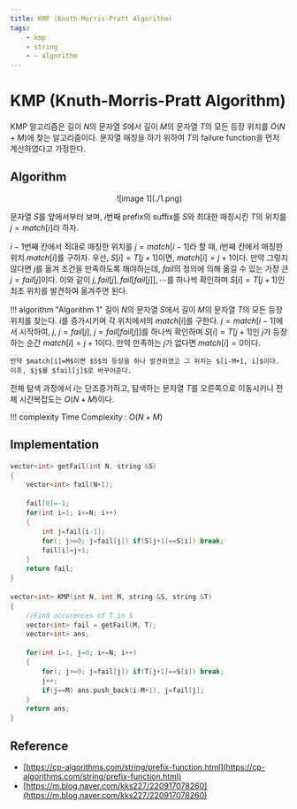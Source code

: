 ```yaml
---
title: KMP (Knuth-Morris-Pratt Algorithm)
tags:
    - kmp
    - string
    - ~ algorithm
---
```


# KMP (Knuth-Morris-Pratt Algorithm)

KMP 알고리즘은 길이 $N$의 문자열 $S$에서 길이 $M$의 문자열 $T$의 모든 등장 위치를 $O(N+M)$에 찾는 알고리즘이다.
문자열 매칭을 하기 위하여 $T$의 failure function을 먼저 계산하였다고 가정한다.

## Algorithm

<center>
![image 1](./1.png)
</center>

문자열 $S$를 앞에서부터 보며, $i$번째 prefix의 suffix를 $S$와 최대한 매칭시킨 $T$의 위치를 $j=match[i]$라 하자.

$i-1$번째 칸에서 최대로 매칭한 위치를 $j=match[i-1]$라 할 때, $i$번째 칸에서 매칭한 위치 $match[i]$를 구하자.
우선, $S[i]=T[j+1]$이면, $match[i]=j+1$이다.
만약 그렇지 않다면 $j$를 옮겨 조건을 만족하도록 해야하는데, $fail$의 정의에 의해 옮길 수 있는 가장 큰 $j=fail[j]$이다.
이와 같이 $j, fail[j], fail[fail[j]], \cdots$를 하나씩 확인하며 $S[i]=T[j+1]$인 최초 위치를 발견하여 옮겨주면 된다.

!!! algorithm "Algorithm 1"
    길이 $N$의 문자열 $S$에서 길이 $M$의 문자열 $T$의 모든 등장 위치를 찾는다.
    $i$를 증가시키며 각 위치에서의 $match[i]$를 구한다.
    $j=match[i-1]$에서 시작하여, $j$, $j=fail[j]$, $j=fail[fail[j]]$를 하나씩 확인하며 $S[i]=T[j+1]$인 $j$가 등장하는 순간 $match[i]=j+1$이다.
    만약 만족하는 $j$가 없다면 $match[i]=0$이다.

    만약 $match[i]=M$이면 $S$의 등장을 하나 발견하였고 그 위치는 $[i-M+1, i]$이다.
    이후, $j$를 $fail[j]$로 바꾸어준다.

전체 탐색 과정에서 $i$는 단조증가하고, 탐색하는 문자열 $T$를 오른쪽으로 이동시키니 전체 시간복잡도는 $O(N+M)$이다.

!!! complexity
    Time Complexity : $O(N+M)$

## Implementation

``` cpp linenums="1"
vector<int> getFail(int N, string &S)
{
    vector<int> fail(N+1);

    fail[0]=-1;
    for(int i=1; i<=N; i++)
    {
    	int j=fail[i-1];
        for(; j>=0; j=fail[j]) if(S[j+1]==S[i]) break;
        fail[i]=j+1;
    }
    return fail;
}

vector<int> KMP(int N, int M, string &S, string &T)
{
	//Find occurences of T in S
	vector<int> fail = getFail(M, T);
	vector<int> ans;

	for(int i=1, j=0; i<=N; i++)
	{
		for(; j>=0; j=fail[j]) if(T[j+1]==S[i]) break;
		j++;
		if(j==M) ans.push_back(i-M+1), j=fail[j];
	}
	return ans;
}
```

## Reference

- [https://cp-algorithms.com/string/prefix-function.html](https://cp-algorithms.com/string/prefix-function.html)
- [https://m.blog.naver.com/kks227/220917078260](https://m.blog.naver.com/kks227/220917078260)